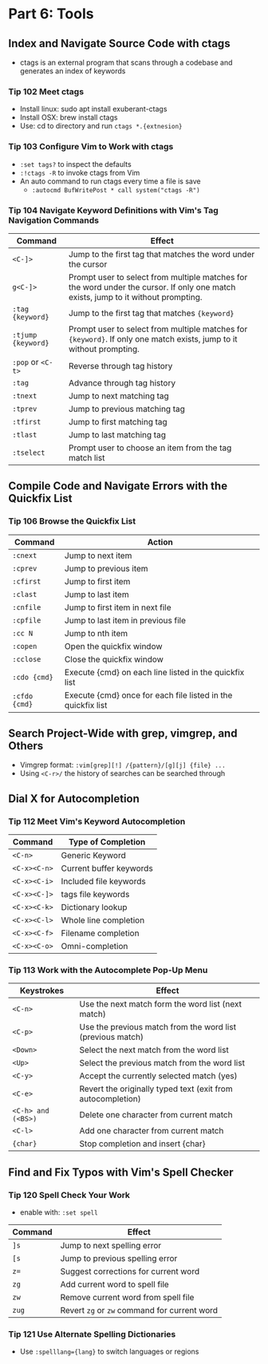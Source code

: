 # Part 6: Tools

## Index and Navigate Source Code with ctags
- ctags is an external program that scans through a codebase and generates an index of keywords

### Tip 102 Meet ctags
- Install linux: sudo apt install exuberant-ctags
- Install OSX: brew install ctags
- Use: cd to directory and run `ctags *.{extnesion}`

### Tip 103 Configure Vim to Work with ctags
- `:set tags?` to inspect the defaults
- `:!ctags -R` to invoke ctags from Vim
- An auto command to run ctags every time a file is save
	- `:autocmd BufWritePost * call system("ctags -R")`

### Tip 104 Navigate Keyword Definitions with Vim's Tag Navigation Commands
|Command | Effect|
|---|----|
|`<C-]>` | Jump to the first tag that matches the word under the cursor|
|`g<C-]>`| Prompt user to select from multiple matches for the word under the cursor. If only one match exists, jump to it without prompting.|
|`:tag {keyword}` | Jump to the first tag that matches `{keyword}`|
|`:tjump {keyword}` | Prompt user to select from multiple matches for `{keyword}`. If only one match exists, jump to it without prompting.|
|`:pop` or `<C-t>` | Reverse through tag history|
|`:tag` | Advance through tag history|
|`:tnext` | Jump to next matching tag|
|`:tprev` | Jump to previous matching tag|
|`:tfirst`| Jump to first matching tag|
|`:tlast` | Jump to last matching tag|
|`:tselect` | Prompt user to choose an item from the tag match list|

## Compile Code and Navigate Errors with the Quickfix List

### Tip 106 Browse the Quickfix List

|Command | Action|
|---|----|
|`:cnext` | Jump to next item|
|`:cprev` | Jump to previous item|
|`:cfirst`| Jump to first item|
|`:clast` | Jump to last item|
|`:cnfile`| Jump to first item in next file|
|`:cpfile`| Jump to last item in previous file|
|`:cc N` | Jump to nth item|
|`:copen`| Open the quickfix window|
|`:cclose`| Close the quickfix window|
|`:cdo {cmd}`| Execute {cmd} on each line listed in the quickfix list|
|`:cfdo {cmd}` | Execute {cmd} once for each file listed in the quickfix list|

## Search Project-Wide with grep, vimgrep, and Others
- Vimgrep format: `:vim[grep][!] /{pattern}/[g][j] {file} ...`
- Using `<C-r>/` the history of searches can be searched through

## Dial X for Autocompletion

### Tip 112 Meet Vim's Keyword Autocompletion
|Command | Type of Completion|
|---|----|
|`<C-n>`| Generic Keyword|
|`<C-x><C-n>`| Current buffer keywords|
|`<C-x><C-i>`| Included file keywords|
|`<C-x><C-]>`| tags file keywords|
|`<C-x><C-k>`| Dictionary lookup|
|`<C-x><C-l>`| Whole line completion|
|`<C-x><C-f>`| Filename completion|
|`<C-x><C-o>`| Omni-completion|

### Tip 113 Work with the Autocomplete Pop-Up Menu

|Keystrokes| Effect|
|---|----|
|`<C-n>`| Use the next match form the word list (next match)|
|`<C-p>`| Use the previous match from the word list (previous match)|
|`<Down>`| Select the next match from the word list|
|`<Up>` | Select the previous match from the word list|
|`<C-y>`| Accept the currently selected match (yes)|
|`<C-e>`| Revert the originally typed text (exit from autocompletion)|
|`<C-h> and (<BS>)` | Delete one character from current match|
|`<C-l>` | Add one character from current match|
|`{char}` | Stop completion and insert {char}|

## Find and Fix Typos with Vim's Spell Checker

### Tip 120 Spell Check Your Work
- enable with: `:set spell`

|Command | Effect|
|---|----|
|`]s`| Jump to next spelling error|
|`[s`| Jump to previous spelling error|
|`z=`| Suggest corrections for current word|
|`zg`| Add current word to spell file|
|`zw`| Remove current word from spell file|
|`zug`| Revert `zg` or `zw` command for current word|

### Tip 121 Use Alternate Spelling Dictionaries
- Use `:spelllang={lang}` to switch languages or regions
